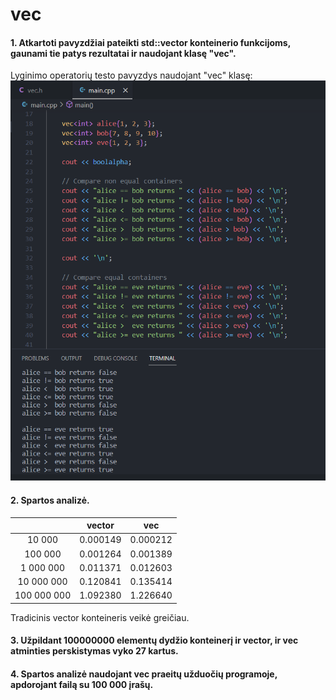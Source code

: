 # vec

#### 1. Atkartoti pavyzdžiai pateikti std::vector konteinerio funkcijoms, gaunami tie patys rezultatai ir naudojant klasę "vec".
Lyginimo operatorių testo pavyzdys naudojant "vec" klasę:
![Screenshot](1.png)

#### 2. Spartos analizė.
|             |  vector  |    vec   |
|:-----------:|:--------:|:--------:|
|      10 000 | 0.000149 | 0.000212 |
|     100 000 | 0.001264 | 0.001389 |
|   1 000 000 | 0.011371 | 0.012603 |
|  10 000 000 | 0.120841 | 0.135414 |
| 100 000 000 | 1.092380 | 1.226640 |

Tradicinis vector konteineris veikė greičiau.

#### 3. Užpildant 100000000 elementų dydžio konteinerį ir vector, ir vec atminties perskistymas vyko 27 kartus.

#### 4. Spartos analizė naudojant vec praeitų užduočių programoje, apdorojant failą su 100 000 įrašų.
